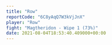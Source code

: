 ```yaml
---
title: "Row"
reportCode: "6C8yAqQ7W3kVjJnX"
player: "Row"
fight: "Magtheridon - Wipe 1 (73%)"
date: 2021-08-04T18:53:40.409000+00:00
---
```

